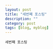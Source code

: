 ```yaml
---
layout: post
title: "세번째 포스팅"
description: ""
category: post
tags: [blog, myblog]
---
```


<code>세번째 포스팅</code>
